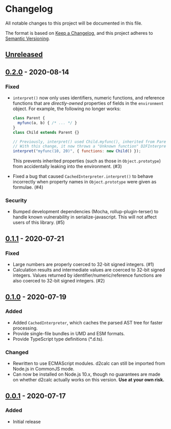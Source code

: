 # Changelog
All notable changes to this project will be documented in this file.

The format is based on [Keep a Changelog](https://keepachangelog.com/en/1.0.0/),
and this project adheres to [Semantic Versioning](https://semver.org/spec/v2.0.0.html).

## [Unreleased]

## [0.2.0] - 2020-08-14
### Fixed
- `interpret()` now only uses identifiers, numeric functions, and reference
  functions that are *directly-owned* properties of fields in the `environment`
  object. For example, the following no longer works:

  ```js
  class Parent {
    myfunc(a, b) { /* ... */ }
  }
  class Child extends Parent {}

  // Previously, interpret() used Child.myfunc(), inherited from Parent.
  // With this change, it now throws a "Unknown function" D2FInterpreterError.
  interpret("myfunc(10, 20)", { functions: new Child() });
  ```

  This prevents inherited properties (such as those in `Object.prototype`) from
  accidentally leaking into the environment. (#3)
- Fixed a bug that caused `CachedInterpreter.interpret()` to behave incorrectly
  when property names in `Object.prototype` were given as formulae. (#4)

### Security
- Bumped development dependencies (Mocha, rollup-plugin-terser) to handle known
  vulnerability in serialize-javascript. This will not affect users of this
  library. (#5)

## [0.1.1] - 2020-07-21
### Fixed
- Large numbers are properly coerced to 32-bit signed integers. (#1)
- Calculation results and intermediate values are coerced to 32-bit signed
  integers. Values returned by identifier/numeric/reference functions are also
  coerced to 32-bit signed integers. (#2)

## [0.1.0] - 2020-07-19
### Added
- Added `CachedInterpreter`, which caches the parsed AST tree for faster
  processing.
- Provide single-file bundles in UMD and ESM formats.
- Provide TypeScript type definitions (*.d.ts).

### Changed
- Rewritten to use ECMAScript modules. d2calc can still be imported from Node.js
  in CommonJS mode.
- Can now be installed on Node.js 10.x, though no guarantees are made on whether
  d2calc actually works on this version. **Use at your own risk.**

## [0.0.1] - 2020-07-17
### Added
- Initial release

[Unreleased]: https://github.com/pastelmind/d2calc/compare/v0.2.0...HEAD
[0.2.0]: https://github.com/pastelmind/d2calc/compare/v0.1.1...v0.2.0
[0.1.1]: https://github.com/pastelmind/d2calc/compare/v0.1.0...v0.1.1
[0.1.0]: https://github.com/pastelmind/d2calc/compare/v0.0.1...v0.1.0
[0.0.1]: https://github.com/pastelmind/d2calc/releases/tag/v0.0.1
